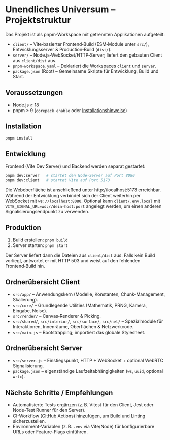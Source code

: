 # Unendliches Universum – Projektstruktur

Das Projekt ist als pnpm‑Workspace mit getrennten Applikationen aufgeteilt:

- `client/` – Vite‑basierter Frontend‑Build (ESM‑Module unter `src/`), Entwicklungsserver & Production‑Build (`dist/`).
- `server/` – Node.js‑WebSocket/HTTP‑Server; liefert den gebauten Client aus `client/dist` aus.
- `pnpm-workspace.yaml` – Deklariert die Workspaces `client` und `server`.
- `package.json` (Root) – Gemeinsame Skripte für Entwicklung, Build und Start.

## Voraussetzungen

- Node.js ≥ 18
- pnpm ≥ 9 (`corepack enable` oder [Installationshinweise](https://pnpm.io/installation))

## Installation

```bash
pnpm install
```

## Entwicklung

Frontend (Vite Dev Server) und Backend werden separat gestartet:

```bash
pnpm dev:server   # startet den Node-Server auf Port 8080
pnpm dev:client   # startet Vite auf Port 5173
```

Die Weboberfläche ist anschließend unter http://localhost:5173 erreichbar.
Während der Entwicklung verbindet sich der Client weiterhin per WebSocket mit `ws://localhost:8080`.
Optional kann `client/.env.local` mit `VITE_SIGNAL_URL=ws://dein-host:port` angelegt werden, um einen anderen Signalisierungsendpunkt zu verwenden.

## Produktion

1. Build erstellen: `pnpm build`
2. Server starten: `pnpm start`

Der Server liefert dann die Dateien aus `client/dist` aus. Falls kein Build vorliegt, antwortet er mit HTTP 503 und weist auf den fehlenden Frontend‑Build hin.

## Ordnerübersicht Client

- `src/app/` – Anwendungskern (Modelle, Konstanten, Chunk-Management, Skalierung).
- `src/core/` – Grundlegende Utilities (Mathematik, PRNG, Kamera, Eingabe, Noise).
- `src/render/` – Canvas‑Renderer & Picking.
- `src/shared/`, `src/interior/`, `src/surface/`, `src/net/` – Spezialmodule für Interaktionen, Innenräume, Oberflächen & Netzwerkcode.
- `src/main.js` – Bootstrapping; importiert das globale Stylesheet.

## Ordnerübersicht Server

- `src/server.js` – Einstiegspunkt, HTTP + WebSocket + optional WebRTC Signalisierung.
- `package.json` – eigenständige Laufzeitabhängigkeiten (`ws`, `uuid`, optional `wrtc`).

## Nächste Schritte / Empfehlungen

- Automatisierte Tests ergänzen (z. B. Vitest für den Client, Jest oder Node-Test Runner für den Server).
- CI-Workflow (GitHub Actions) hinzufügen, um Build und Linting sicherzustellen.
- Environment-Variablen (z. B. `.env` via Vite/Node) für konfigurierbare URLs oder Feature-Flags einführen.
